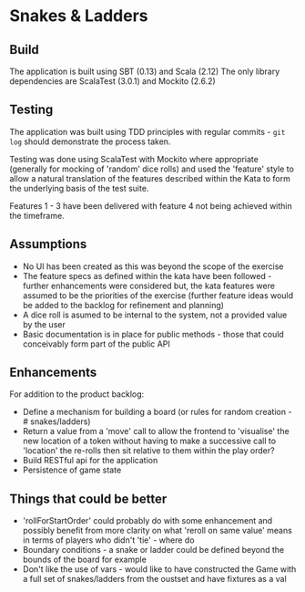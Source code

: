 Snakes & Ladders
================

Build
-----

The application is built using SBT (0.13) and Scala (2.12)
The only library dependencies are ScalaTest (3.0.1) and Mockito (2.6.2)

Testing
-------

The application was built using TDD principles with regular commits - `git log`
should demonstrate the process taken.

Testing was done using ScalaTest with Mockito where appropriate (generally for mocking
of 'random' dice rolls) and used the 'feature' style to allow a natural translation
of the features described within the Kata to form the underlying basis of the test suite.

Features 1 - 3 have been delivered with feature 4 not being achieved within the timeframe.

Assumptions
-----------

* No UI has been created as this was beyond the scope of the exercise
* The feature specs as defined within the kata have been followed - further enhancements
were considered but, the kata features were assumed to be the priorities of the exercise
(further feature ideas would be added to the backlog for refinement and planning)
* A dice roll is asumed to be internal to the system, not a provided value by the user
* Basic documentation is in place for public methods - those that could conceivably form part
of the public API

Enhancements
------------

For addition to the product backlog:

* Define a mechanism for building a board (or rules for random creation - # snakes/ladders)
* Return a value from a 'move' call to allow the frontend to 'visualise' the new location of
a token without having to make a successive call to 'location'
the re-rolls then sit relative to them within the play order?
* Build RESTful api for the application
* Persistence of game state

Things that could be better
---------------------------
* 'rollForStartOrder' could probably do with some enhancement and possibly benefit from more
clarity on what 'reroll on same value' means in terms of players who didn't 'tie' - where do
* Boundary conditions - a snake or ladder could be defined beyond the bounds of the board for example
* Don't like the use of vars - would like to have constructed the Game with a full set of snakes/ladders
from the oustset and have fixtures as a val